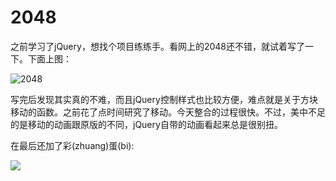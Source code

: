 # 2048

之前学习了jQuery，想找个项目练练手。看网上的2048还不错，就试着写了一下。下面上图：

![2048](http://i1.piimg.com/584041/9d0b3cfa9a897193.png)

写完后发现其实真的不难，而且jQuery控制样式也比较方便，难点就是关于方块移动的函数。之前花了点时间研究了移动。今天整合的过程很快。不过，美中不足的是移动的动画跟原版的不同，jQuery自带的动画看起来总是很别扭。


<p>在最后还加了彩(zhuang)蛋(bi):</p>




![](http://i1.piimg.com/584041/687f484c4fe86e36.jpg)